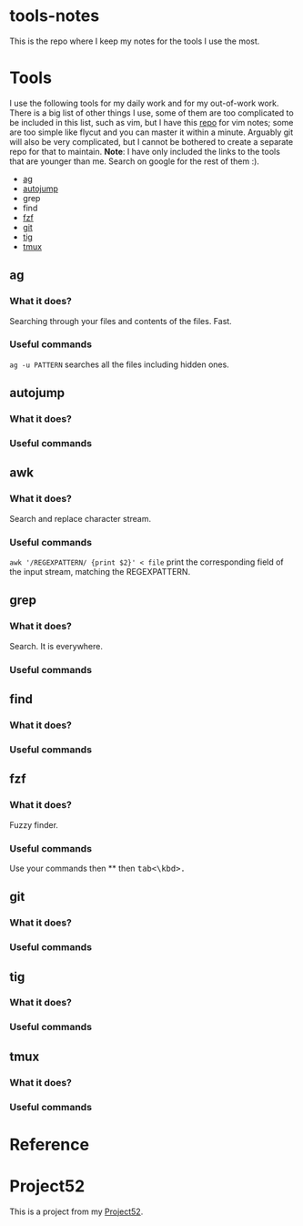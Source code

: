 # tools-notes
This is the repo where I keep my notes for the tools I use the most.

# Tools
I use the following tools for my daily work and for my out-of-work work. There
is a big list of other things I use, some of them are too complicated to be
included in this list, such as vim, but I have this [repo](https://github.com/jutkko/vim-notes)
for vim notes; some are too simple like flycut and you can master it within a
minute. Arguably git will also be very complicated, but I cannot be bothered to
create a separate repo for that to maintain. **Note**: I have only included the
links to the tools that are younger than me. Search on google for the rest of
them :).

- [ag](https://github.com/ggreer/the_silver_searcher)
- [autojump](https://github.com/wting/autojump)
- grep
- find
- [fzf](https://github.com/junegunn/fzf)
- [git](https://git-scm.com/)
- [tig](https://github.com/jonas/tig)
- [tmux](https://github.com/tmux/tmux)

## ag
### What it does?
Searching through your files and contents of the files. Fast.
### Useful commands
`ag -u PATTERN` searches all the files including hidden ones.

## autojump
### What it does?
### Useful commands

## awk
### What it does?
Search and replace character stream.
### Useful commands
`awk '/REGEXPATTERN/ {print $2}' < file` print the corresponding field of the
input stream, matching the REGEXPATTERN.

## grep
### What it does?
Search. It is everywhere.
### Useful commands

## find
### What it does?
### Useful commands

## fzf
### What it does?
Fuzzy finder.
### Useful commands
Use your commands then \*\* then <kbd>tab<\kbd>.

## git
### What it does?
### Useful commands

## tig
### What it does?
### Useful commands

## tmux
### What it does?
### Useful commands

# Reference

# Project52
This is a project from my [Project52](https://github.com/jutkko/project52).
